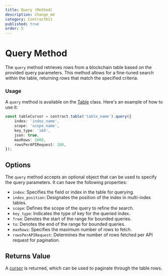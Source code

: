 ```yaml
---
title: Query (Method)
description: change_me
category: ContractKit
published: true
order: 5
---
```


# Query Method

The `query` method retrieves rows from a blockchain table based on the provided query parameters. This method allows for a fine-tuned search within the table, returning rows that match the specified criteria.

### Usage

A `query` method is available on the [Table](/docs/contract-kit/table) class. Here's an example of how to use it:

```typescript
const tableCursor = contract.table('table_name').query({
    index: 'index_name',
    scope: 'scope_name',
    key_type: 'i64',
    json: true,
    maxRows: 1000,
    rowsPerAPIRequest: 100,
});
```

## Options

The `query` method accepts an optional object that can be used to specify the query parameters. It can have the following properties:

- `index`: Specifies the field or index in the table for querying.
- `index_position`: Designates the position of the index in multi-index tables.
- `scope`: Defines the scope of the query to refine the search.
- `key_type`: Indicates the type of key for the queried index.
- `from`: Denotes the start of the range for bounded queries.
- `to`: Denotes the end of the range for bounded queries.
- `maxRows`: Specifies the maximum number of rows to fetch.
- `rowsPerAPIRequest`: Determines the number of rows fetched per API request for pagination.

## Returns Value

A [cursor](/docs/contract-kit/table) is returned, which can be used to paginate through the table rows.